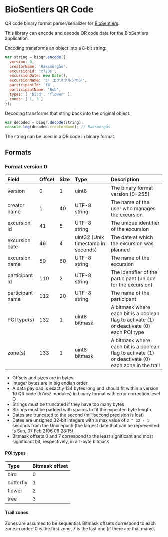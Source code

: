 # BioSentiers QR Code

QR code binary format parser/serializer for [BioSentiers](https://github.com/MediaComem/biosentiers).

This library can encode and decode QR code data for the BioSentiers application.

Encoding transforms an object into a 8-bit string:

```js
var string = bioqr.encode({
  version: 0,
  creatorName: 'Räksmörgås',
  excursionId: 'x728s',
  excursionDate: new Date(),
  excursionName: 'ジ　エクスクルシオン',
  participantId: 'f8',
  participantName: 'Bob',
  types: [ 'bird', 'flower' ],
  zones: [ 1, 3 ]
});
```

Decoding transforms that string back into the original object:

```js
var decoded = bioqr.decode(string);
console.log(decoded.creatorName); // Räksmörgås
```

The string can be used in a QR code in binary format.



## Formats

### Format version 0

Field            | Offset | Size | Type                               | Description
:---             | :---   | :--- | :---                               | :---
version          | 0      | 1    | uint8                              | The binary format version (0-255)
creator name     | 1      | 40   | UTF-8 string                       | The name of the user who manages the excursion
excursion id     | 41     | 5    | UTF-8 string                       | The unique identifier of the excursion
excursion date   | 46     | 4    | uint32 (Unix timestamp in seconds) | The date at which the excursion was planned
excursion name   | 50     | 60   | UTF-8 string                       | The name of the excursion
participant id   | 110    | 2    | UTF-8 string                       | The identifier of the participant (unique for the excursion)
participant name | 112    | 20   | UTF-8 string                       | The name of the participant
POI type(s)      | 132    | 1    | uint8 bitmask                      | A bitmask where each bit is a boolean flag to activate (1) or deactivate (0) each POI type
zone(s)          | 133    | 1    | uint8 bitmask                      | A bitmask where each bit is a boolean flag to activate (1) or deactivate (0) each zone in the trail

* Offsets and sizes are in bytes
* Integer bytes are in big endian order
* A data payload is exactly 134 bytes long and should fit within a version 10 QR code (57x57 modules) in binary format with error correction level Q
* Strings must be truncated if they have too many bytes
* Strings must be padded with spaces to fit the expected byte length
* Dates are truncated to the second (millisecond precision is lost)
* Dates are unsigned 32-bit integers with a max value of `2 ^ 32 - 1` seconds from the Unix epoch (the largest date that can be represented is Sun, 07 Feb 2106 06:28:15)
* Bitmask offsets 0 and 7 correspond to the least significant and most significant bit, respectively, in a 1-byte bitmask

#### POI types

Type      | Bitmask offset
:---      | :---
bird      | 0
butterfly | 1
flower    | 2
tree      | 3

#### Trail zones

Zones are assumed to be sequential.
Bitmask offsets correspond to each zone in order: 0 is the first zone, 7 is the last one (if there are that many).
